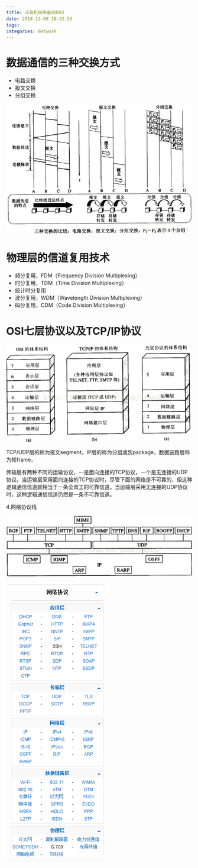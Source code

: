 ```yaml
---
title: 计算机网络基础知识
date: 2018-12-08 18:32:53
tags:
categories: Network
---
```


# 数据通信的三种交换方式

- 电路交换
- 报文交换
- 分组交换

![](/images/network_basic_1_1.png)

# 物理层的信道复用技术

- 频分复用，FDM（Frequency Division Multiplexing）
- 时分复用，TDM（Time Division Multiplexing）
- 统计时分复用
- 波分复用，WDM（Wavelength Division Multiplexing）
- 码分复用，CDM（Code Division Multiplexing）

# OSI七层协议以及TCP/IP协议

![](/images/network_osi_1_1.png)

TCP/UDP层的称为报文segment，IP层的称为分组或包package，数据链路层称为帧frame。

传输层有两种不同的运输协议，一是面向连接的TCP协议，一个是无连接的UDP协议。当运输层采用面向连接的TCP协议时，尽管下面的网络是不可靠的，但这种逻辑通信信道就相当于一条全双工的可靠信道。当运输层采用无连接的UDP协议时，这种逻辑通信信道仍然是一条不可靠信道。

4.网络协议栈

![](/images/network_protocol_1_1.png)

![](/images/network_protocol_1_2.png)
